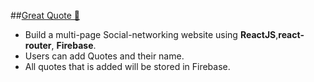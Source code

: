 ##[Great Quote 🔗](https://great-quote-app-by-araf.netlify.app/)


+ Build a multi-page Social-networking website using **ReactJS**,**react-router**, **Firebase**. 
+ Users can add Quotes and their name.
+ All quotes that is added will be stored in Firebase.